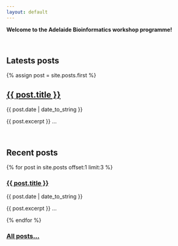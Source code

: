 ```yaml
---
layout: default
---
```


__Welcome to the Adelaide Bioinformatics workshop programme!__

<br>

## Latests posts

{% assign post = site.posts.first %}

<h2><a href="{{ post.url | relative_url }}">{{ post.title }}</a></h2>
<p>{{ post.date | date_to_string }}</p>
<p>{{ post.excerpt }} ...</p>

<br>


## Recent posts

{% for post in site.posts offset:1 limit:3 %}
  <h3><a href="{{ post.url | relative_url }}">{{ post.title }}</a></h3>
  <p>{{ post.date | date_to_string }}</p>
  <p>{{ post.excerpt }} ...</p>
{% endfor %}

<br>

### [All posts...](/archive/)
